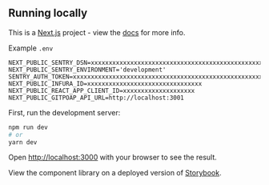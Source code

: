 
## Running locally
This is a [Next.js](https://nextjs.org/) project - view the [docs](https://nextjs.org/docs/getting-started) for more info.

Example `.env`
```
NEXT_PUBLIC_SENTRY_DSN=xxxxxxxxxxxxxxxxxxxxxxxxxxxxxxxxxxxxxxxxxxxxxxxxxxxxxxxxxxxxxxxxxxxxxxxxxx
NEXT_PUBLIC_SENTRY_ENVIRONMENT='development'
SENTRY_AUTH_TOKEN=xxxxxxxxxxxxxxxxxxxxxxxxxxxxxxxxxxxxxxxxxxxxxxxxxxxxxxxxxxxxxxxx
NEXT_PUBLIC_INFURA_ID=xxxxxxxxxxxxxxxxxxxxxxxxxxxxxxxx
NEXT_PUBLIC_REACT_APP_CLIENT_ID=xxxxxxxxxxxxxxxxxxxx
NEXT_PUBLIC_GITPOAP_API_URL=http://localhost:3001
```

First, run the development server:

```bash
npm run dev
# or
yarn dev
```

Open [http://localhost:3000](http://localhost:3000) with your browser to see the result.

View the component library on a deployed version of [Storybook](https://gitpoap-fe-storybook.vercel.app/?path=/story/button--primary0).
